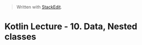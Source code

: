 


> Written with [StackEdit](https://stackedit.io/).
# Kotlin Lecture - 10. Data, Nested classes
<!--stackedit_data:
eyJoaXN0b3J5IjpbLTE0MTY0NDQ0ODFdfQ==
-->